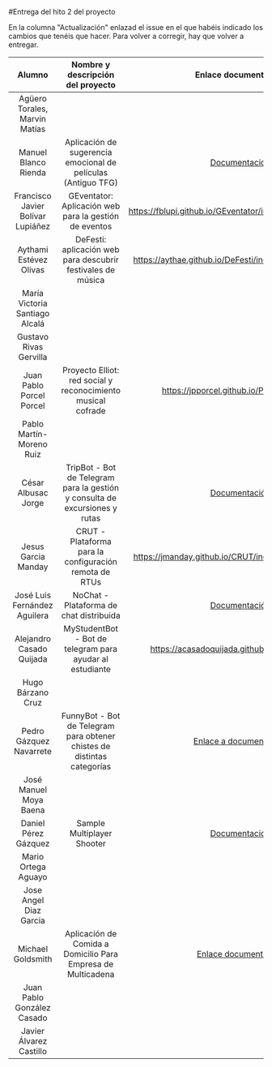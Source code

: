 #Entrega del hito 2 del proyecto

En la columna "Actualización" enlazad el issue en el que habéis
indicado los cambios que tenéis que hacer. Para volver a corregir, hay
que volver a entregar.

| Alumno  | Nombre y descripción del proyecto | Enlace documentación| Enlace a proyecto | Enlace a corrección de otro proyecto | Proyecto corregido por |
|:-:|:-:|:-:|:-:|:-:|:-:|
|Agüero Torales, Marvin Matías ||||
|Manuel Blanco Rienda|Aplicación de sugerencia emocional de películas (Antiguo TFG)|[Documentacion](https://github.com/manuelbr/Proyecto_CC/blob/master/README.md)|[Enlace a Proyecto](https://github.com/manuelbr/Proyecto_CC)|[Enlace a proyecto corregido](https://github.com/okynos/ProyectoCC/blob/master/provisionamiento/correccion.md)|Ok - Corregido por José Luis Fernández Aguilera.|
| Francisco Javier Bolívar Lupiáñez | GEventator: Aplicación web para la gestión de eventos | https://fblupi.github.io/GEventator/index#provisionamiento | https://github.com/fblupi/GEventator | https://fblupi.github.io/GEventator/provision-otros |  |
| Aythami Estévez Olivas | DeFesti: aplicación web para descubrir festivales de música | https://aythae.github.io/DeFesti/index#provisionamiento | https://github.com/AythaE/DeFesti | https://aythae.github.io/DeFesti/prueba_provisionamiento_companieros | pedrogazquez OK
| María Victoria Santiago Alcalá | |||
|Gustavo Rivas Gervilla|||||fblupi OK
| Juan Pablo Porcel Porcel | Proyecto Elliot: red social y reconocimiento musical cofrade | https://jpporcel.github.io/Proyecto-Elliot/ | https://github.com/JPPorcel/Proyecto-Elliot |
| Pablo Martín-Moreno Ruiz ||||
| César Albusac Jorge | TripBot - Bot de Telegram para la gestión y consulta de excursiones y rutas|[Documentación](https://cesar2.github.io/Tripbot/)|[Enlace a Proyecto](https://github.com/cesar2/Tripbot)|
| Jesus Garcia Manday |CRUT - Plataforma para la configuración remota de RTUs|https://jmanday.github.io/CRUT/index#provisionamiento|https://github.com/jmanday/CRUT|
|José Luis Fernández Aguilera|NoChat - Plataforma de chat distribuida|[Documentación](https://okynos.github.io/ProyectoCC/)|[Nochat](https://github.com/okynos/ProyectoCC)|https://github.com/manuelbr/Proyecto_CC/blob/master/provision/Correcciones.md|OK corregido por Manuel Blanco Rienda|
|Alejandro Casado Quijada| MyStudentBot - Bot de telegram para ayudar al estudiante |https://acasadoquijada.github.io/MyStudentBot|https://github.com/acasadoquijada/MyStudentBot | | fblupi OK
|Hugo Bárzano Cruz||||
|Pedro Gázquez Navarrete |FunnyBot - Bot de Telegram para obtener chistes de distintas categorías|[Enlace a documentación](https://pedrogazquez.github.io/FunnyBot/)| [Enlace al proyecto](https://github.com/pedrogazquez/FunnyBot)| [Provisionamiento Aythami](https://pedrogazquez.github.io/FunnyBot/chefAythami) | |
| José Manuel Moya Baena  | |||
| Daniel Pérez Gázquez  | Sample Multiplayer Shooter | [Documentacion](https://github.com/NestorsImagination/Sample-Multiplayer-Shooter/blob/master/README.md) | [Enlace a Proyecto](https://github.com/NestorsImagination/Sample-Multiplayer-Shooter) |
| Mario Ortega Aguayo  | |||
|Jose Angel Diaz Garcia | || | | @AythaE OK |
| Michael Goldsmith |Aplicación de Comida a Domicilio Para Empresa de Multicadena |[Enlace documentación](https://goldy1992.github.io/proyecto-cloud-computing-16-17#prov)| [Enlace a Proyecto](https://github.com/goldy1992/proyecto-cloud-computing-16-17/tree/master/hito2/chef)|
| Juan Pablo González Casado ||||
| Javier Álvarez Castillo ||||
